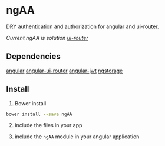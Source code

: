 ngAA
=======
DRY authentication and authorization for angular and ui-router.

*Current ngAA is solution [ui-router](https://github.com/angular-ui/ui-router)*

## Dependencies
[angular]()
[angular-ui-router]()
[angular-jwt]()
[ngstorage]()

## Install
1. Bower install
```sh
bower install --save ngAA
```
2. include the files in your app

3. include the `ngAA` module in your angular application
